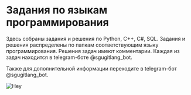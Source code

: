 # Задания по языкам программирования

Здесь собраны задания и решения по Python, C++, C#, SQL.
Задания и решения распределены по папкам соответствующим языку программирования. Решения задач имеют комментарии.
Каждая из задач находится в telegram-боте @sgugitlang_bot.

Также для дополнительной информации переходите в telegram-бот @sgugitlang_bot.

![Hey](https://github.com/GRPUI/languages_tasks/actions/workflows/greeting.yml/badge.svg)
